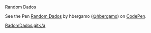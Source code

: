 Random Dados


  <span>See the Pen <a href="https://codepen.io/hbergamo/full/YzJwJzb">
  Random Dados</a> by hbergamo (<a href="https://codepen.io/hbergamo">@hbergamo</a>)
  on <a href="https://codepen.io">CodePen</a>.</span>
  
  
  <a href="https://hsbergamo.github.io/rdn_dados/">RadomDados.git</a
  


